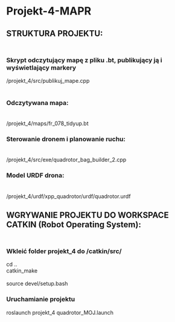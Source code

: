 # Projekt-4-MAPR


## STRUKTURA PROJEKTU:<br/><br/>

### Skrypt odczytujący mapę z pliku .bt, publikujący ją i wyświetlający markery<br/>
/projekt_4/src/publikuj_mape.cpp<br/><br/>

### Odczytywana mapa:<br/><br/>
/projekt_4/maps/fr_078_tidyup.bt  

### Sterowanie dronem i planowanie ruchu:<br/><br/>
/projekt_4/src/exe/quadrotor_bag_builder_2.cpp  

### Model URDF drona: <br/><br/>
/projekt_4/urdf/xpp_quadrotor/urdf/quadrotor.urdf  

## WGRYWANIE PROJEKTU DO WORKSPACE CATKIN (Robot Operating System):<br/><br/> 
### Wkleić folder projekt_4 do /catkin/src/ <br/>
cd ..<br/>
catkin_make<br/>  
source devel/setup.bash<br/>

### Uruchamianie projektu <br/>
roslaunch projekt_4 quadrotor_MOJ.launch<br/>  
